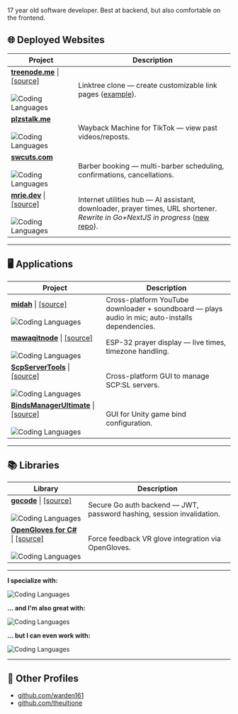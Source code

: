 17 year old software developer. Best at backend, but also comfortable on the frontend.
## 🌐 Deployed Websites

| Project | Description |
|---------|-------------|
| **[treenode.me](https://treenode.me)** \| [[source]](https://github.com/akramboussanni/treenode)<br><br>![Coding Languages](https://skills-icons.vercel.app/api/icons?i=go,ts,nextjs) | Linktree clone — create customizable link pages ([example](https://treenode.me/kimo)). |
| **[plzstalk.me](https://plzstalk.me)**<br><br>![Coding Languages](https://skills-icons.vercel.app/api/icons?i=go,ts,nextjs,playwright) | Wayback Machine for TikTok — view past videos/reposts. |
| **[swcuts.com](https://swcuts.com)**<br><br>![Coding Languages](https://skills-icons.vercel.app/api/icons?i=go,ts,nextjs) | Barber booking — multi-barber scheduling, confirmations, cancellations. |
| **[mrie.dev](https://mrie.dev)** \| [[source]](https://github.com/akramboussanni/mrie/)<br><br>![Coding Languages](https://skills-icons.vercel.app/api/icons?i=csharp,blazor) | Internet utilities hub — AI assistant, downloader, prayer times, URL shortener.<br>_Rewrite in Go+NextJS in progress_ ([new repo](https://github.com/akramboussanni/mrie/tree/rewrite)). |

---

## 🖥 Applications
| Project | Description |
|---------|-------------|
| **[midah](https://github.com/akramboussanni/midah)** \| [[source]](https://github.com/akramboussanni/midah)<br><br>![Coding Languages](https://skills-icons.vercel.app/api/icons?i=rust,tauri,ts,vue) | Cross-platform YouTube downloader + soundboard — plays audio in mic; auto-installs dependencies. |
| **[mawaqitnode](https://github.com/akramboussanni/mawaqitnode)** \| [[source]](https://github.com/akramboussanni/mawaqitnode)<br><br>![Coding Languages](https://skills-icons.vercel.app/api/icons?i=cpp,platformio) | ESP-32 prayer display — live times, timezone handling. |
| **[ScpServerTools](https://github.com/warden161/ScpServerTools)** \| [[source]](https://github.com/warden161/ScpServerTools)<br><br>![Coding Languages](https://skills-icons.vercel.app/api/icons?i=csharp) | Cross-platform GUI to manage SCP:SL servers. |
| **[BindsManagerUltimate](https://github.com/TheUltiOne/BindsManagerUltimate)** \| [[source]](https://github.com/TheUltiOne/BindsManagerUltimate)<br><br>![Coding Languages](https://skills-icons.vercel.app/api/icons?i=csharp) | GUI for Unity game bind configuration. |

---

## 📚 Libraries

| Library | Description |
|---------|-------------|
| **[gocode](https://github.com/akramboussanni/gocode)** \| [[source]](https://github.com/akramboussanni/gocode)<br><br>![Coding Languages](https://skills-icons.vercel.app/api/icons?i=go,postgresql) | Secure Go auth backend — JWT, password hashing, session invalidation. |
| **[OpenGloves for C#](https://github.com/TheUltiOne/OpenGloves-Unity)** \| [[source]](https://github.com/TheUltiOne/OpenGloves-Unity)<br><br>![Coding Languages](https://skills-icons.vercel.app/api/icons?i=csharp,unity) | Force feedback VR glove integration via OpenGloves. |

---

**I specialize with:**

![Coding Languages](https://skills-icons.vercel.app/api/icons?i=csharp,go)

**... and I'm also great with:**

![Coding Languages](https://skills-icons.vercel.app/api/icons?i=rust,ts,java,cpp,python,robloxstudio)

**... but I can even work with:** 

![Coding Languages](https://skills-icons.vercel.app/api/icons?i=swift,flutter,ruby)


---


## 🔗 Other Profiles
- [github.com/warden161](https://github.com/warden161)  
- [github.com/theultione](https://github.com/theultione)  

